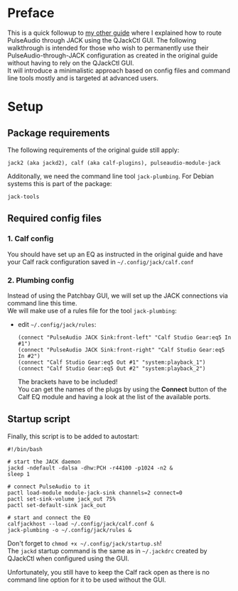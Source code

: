 # Preface
This is a quick followup to [my other guide](../README.md) where I explained how to route PulseAudio through JACK using the QJackCtl GUI. 
The following walkthrough is intended for those who wish to permanently use their PulseAudio-through-JACK configuration as created in the original guide without having to rely on the QJackCtl GUI.  
It will introduce a minimalistic approach based on config files and command line tools mostly and is targeted at advanced users.

# Setup
## Package requirements
The following requirements of the original guide still apply:

    jack2 (aka jackd2), calf (aka calf-plugins), pulseaudio-module-jack

Additonally, we need the command line tool `jack-plumbing`. For Debian systems this is part of the package:

    jack-tools

## Required config files
### 1. Calf config
You should have set up an EQ as instructed in the original guide and have your Calf rack configuration saved in `~/.config/jack/calf.conf`

### 2. Plumbing config
Instead of using the Patchbay GUI, we will set up the JACK connections via command line this time.  
We will make use of a rules file for the tool `jack-plumbing`:
- edit `~/.config/jack/rules`:

    ```
    (connect "PulseAudio JACK Sink:front-left" "Calf Studio Gear:eq5 In #1")
    (connect "PulseAudio JACK Sink:front-right" "Calf Studio Gear:eq5 In #2")
    (connect "Calf Studio Gear:eq5 Out #1" "system:playback_1")
    (connect "Calf Studio Gear:eq5 Out #2" "system:playback_2")
    ```
    The brackets have to be included!  
    You can get the names of the plugs by using the **Connect** button of the Calf EQ module and having a look at the list of the available ports.

## Startup script
Finally, this script is to be added to autostart:
```
#!/bin/bash

# start the JACK daemon
jackd -ndefault -dalsa -dhw:PCH -r44100 -p1024 -n2 &
sleep 1

# connect PulseAudio to it
pactl load-module module-jack-sink channels=2 connect=0
pactl set-sink-volume jack_out 75%
pactl set-default-sink jack_out

# start and connect the EQ
calfjackhost --load ~/.config/jack/calf.conf &
jack-plumbing -o ~/.config/jack/rules &
```
Don't forget to `chmod +x ~/.config/jack/startup.sh`!  
The `jackd` startup command is the same as in `~/.jackdrc` created by QJackCtl when  configured using the GUI.  

Unfortunately, you still have to keep the Calf rack open as there is no command line option for it to be used without the GUI.